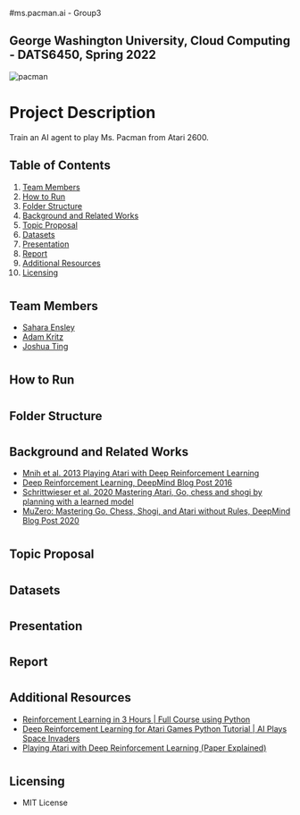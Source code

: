 #ms.pacman.ai - Group3
## George Washington University, Cloud Computing - DATS6450, Spring 2022

![pacman](https://i.guim.co.uk/img/media/8152f8ea7f06fd8ef5c68a3a594e6ac35dfd774b/0_342_800_480/master/800.jpg?width=620&quality=45&auto=format&fit=max&dpr=2&s=bdb69ce2ed723cc2d85b00143d8b3e28)


# Project Description
Train an AI agent to play Ms. Pacman from Atari 2600.


## Table of Contents
1. [Team Members](#team_members)
2. [How to Run](#instructions)
3. [Folder Structure](#structure)
2. [Background and Related Works](#background)
3. [Topic Proposal](#topic_proposal)
4. [Datasets](#datasets)
5. [Presentation](#presentation)
6. [Report](#report)
7. [Additional Resources](#resources)
8. [Licensing](#license)

# <a name="team_members"></a>
## Team Members
* [Sahara Ensley](https://github.com/Saharae)
* [Adam Kritz](https://github.com/adamkritz)
* [Joshua Ting](https://github.com/justjoshtings)

# <a name="instructions"></a>
## How to Run

# <a name="structure"></a>
## Folder Structure

# <a name="background"></a>
## Background and Related Works
* [Mnih et al. 2013 Playing Atari with Deep Reinforcement Learning](https://arxiv.org/abs/1312.5602)
* [Deep Reinforcement Learning, DeepMind Blog Post 2016](https://deepmind.com/blog/article/deep-reinforcement-learning)
* [Schrittwieser et al. 2020 Mastering Atari, Go, chess and shogi by planning with a learned model](https://www.nature.com/articles/s41586-020-03051-4.epdf?sharing_token=kTk-xTZpQOF8Ym8nTQK6EdRgN0jAjWel9jnR3ZoTv0PMSWGj38iNIyNOw_ooNp2BvzZ4nIcedo7GEXD7UmLqb0M_V_fop31mMY9VBBLNmGbm0K9jETKkZnJ9SgJ8Rwhp3ySvLuTcUr888puIYbngQ0fiMf45ZGDAQ7fUI66-u7Y%3D)
* [MuZero: Mastering Go, Chess, Shogi, and Atari without Rules, DeepMind Blog Post 2020](https://deepmind.com/blog/article/muzero-mastering-go-chess-shogi-and-atari-without-rules)

# <a name="topic_proposal"></a>
## Topic Proposal

# <a name="datasets"></a>
## Datasets

# <a name="presentation"></a>
## Presentation

# <a name="report"></a>
## Report

# <a name="resources"></a>
## Additional Resources
* [Reinforcement Learning in 3 Hours | Full Course using Python](https://www.youtube.com/watch?v=Mut_u40Sqz4)
* [Deep Reinforcement Learning for Atari Games Python Tutorial | AI Plays Space Invaders](https://www.youtube.com/watch?v=hCeJeq8U0lo)
* [Playing Atari with Deep Reinforcement Learning (Paper Explained)](https://www.youtube.com/watch?v=rFwQDDbYTm4)

# <a name="license"></a>
## Licensing
* MIT License
